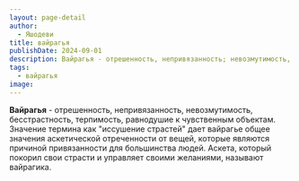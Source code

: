 ```yaml
---
layout: page-detail
author:
  - Яшодеви
title: вайрагья
publishDate: 2024-09-01
description: Вайрагья - отрешенность, непривязанность; невозмутимость, бесстрастность, терпимость, равнодушие к чувственным объектам.
tags:
  - вайрагья
image:
---
```

**Вайрагья** - отрешенность, непривязанность, невозмутимость, бесстрастность, терпимость, равнодушие к чувственным объектам. Значение термина как "иссушение страстей" дает вайрагье общее значения аскетической отреченности от вещей, которые являются причиной привязанности для большинства людей. Аскета, который покорил свои страсти и управляет своими желаниями, называют вайрагика.

